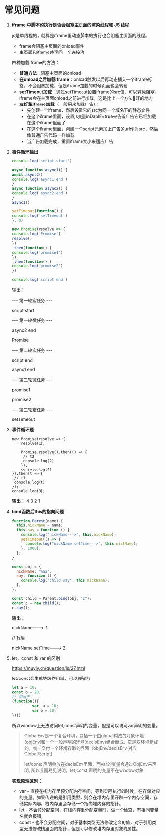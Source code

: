 # 常见问题

1. **iframe 中脚本的执行是否会阻塞主页面的渲染线程和 JS 线程**

   js是单线程的，就算是iframe里动态脚本的执行也会阻塞主页面的线程。

   - frame会阻塞主页面的onload事件
   - 主页面和iframe共享同一个连接池

   四种加载iframe的方法：

   - **普通方法**：阻塞主页面的onload
   - **在onload之后加载iframe**：onload触发以后再动态插入一个iframe标签，不会阻塞加载，但是iframe加载的时候页面也会转圈
   - **setTimeout加载**：通过setTimeout设置iframe的src值，可以避免阻塞，iframe会在主页面onload之前进行加载，这是比上一个方法好的地方
   - **友好型iframe加载**（一般用来加载广告）：
     - 先创建一个iframe，然后设置它的src为同一个域名下的静态文件
     - 在这个iframe里面，设置js变量inDapIF=true来告诉广告它已经加载在这个iframe里面了
     - 在这个iframe里面，创建一个script元素加上广告的url作为src，然后像普通广告代码一样加载
     - 当广告加载完成，重置iframe大小来适应广告

2. **事件循环输出**

   ```javascript
   console.log('script start')
   
   async function async1() {
   await async2()
   console.log('async1 end')
   }
   async function async2() {
   console.log('async2 end')
   }
   async1()
   
   setTimeout(function() {
   console.log('setTimeout')
   }, 0)
   
   new Promise(resolve => {
   console.log('Promise')
   resolve()
   })
   .then(function() {
   console.log('promise1')
   })
   .then(function() {
   console.log('promise2')
   })
   
   console.log('script end')
   ```

   输出：

   ---  第一轮宏任务 ---

   script start

   --- 第一轮微任务 ---

   async2 end

   Promise

   --- 第二轮宏任务 ---

   script end

   async1 end

   --- 第二轮微任务 ---

   promise1

   promise2

   --- 第三轮宏任务 ---

   setTimeout

3. **事件循环题**

   ```
   new Promise(resolve => {
       resolve(1);
       
       Promise.resolve().then(() => {
       	// t2
       	console.log(2)
       });
       console.log(4)
   }).then(t => {
   	// t1
   	console.log(t)
   });
   console.log(3);
   ```

   **输出：**
     4 3 2 1

4. **bind函数后this的指向问题**

   ```javascript
   function Parent(name) {
     this.nickName = name;
     this.say = function () {
       console.log("nickName--->", this.nickName);
       setTimeout(() => {
         console.log("nickName setTime--->", this.nickName);
       }, 1000);
     };
   }
   
   const obj = {
     nickName: "aaa",
     say: function () {
       console.log("child say", this.nickName);
     },
   };
   
   const child = Parent.bind(obj, "2");
   const c = new child();
   c.say();
   ```

   **输出：**

   nickName---> 2

   // 1s后

   nickName setTime---> 2

5. let，const 和 var 的区别

   https://muyiy.cn/question/js/27.html

   let/const会生成块级作用域，可以理解为

   ```javascript
   let a = 10;
   const b = 20;
   // 相当于：
   (function(){
            var  a = 10;
            var b = 20;
   })()
   ```

   所以window上无法访问let,const声明的变量，但是可以访问var声明的变量。

   > GlobalEnv是一个复合环境，包括一个由global构成的对象环境(objEnv)和一个一般声明的环境(declsEnv)组合而成，它是双环境组成的，统一交付一个环境存取的界面（objEnv/declsEnv 对应 Global/Script)
   >
   > let/const 声明会放在declsEnv里面，而var的变量会通过ObjEnv来声明, 所以显而易见说明，let,const 声明的变量不在window对象

   **实现原理区别：**

   - var - 直接在栈内存里预分配内存空间，等到实际执行的时候，在存储对应的变量。如果传递的是引用类型，则会在堆内存里开辟一个内存空间，存储实际内容，栈内存里会存储一个指向堆内存的指针。
   - let - 不会预分配空间，在栈内存里分配变量时，做一个检查，有相同变量名就会报错。
   - const - 也不会分配空间，对于基本类型无法修改定义的值，对于引用类型无法修改栈里面的指针，但是可以修改堆内存里对象的属性。